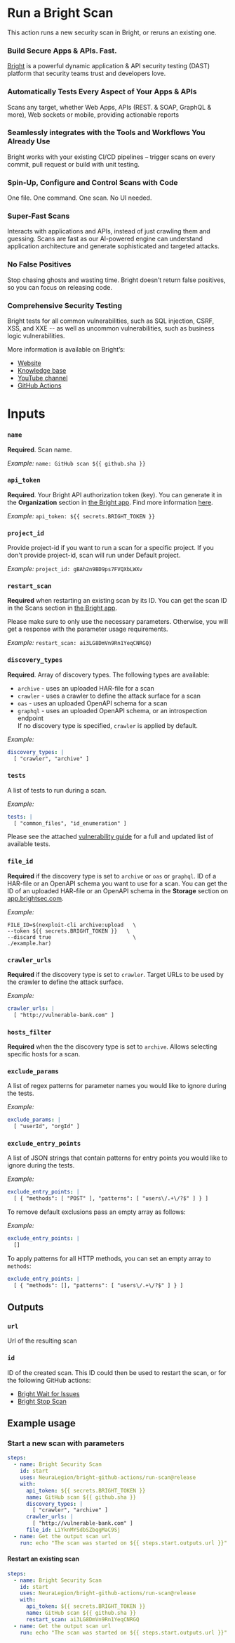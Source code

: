 # Run a Bright Scan

This action runs a new security scan in Bright, or reruns an existing one.

### Build Secure Apps & APIs. Fast.

[Bright](https://www.brightsec.com) is a powerful dynamic application & API security testing (DAST) platform that security teams trust and developers love.

### Automatically Tests Every Aspect of Your Apps & APIs

Scans any target, whether Web Apps, APIs (REST. & SOAP, GraphQL & more), Web sockets or mobile, providing actionable reports

### Seamlessly integrates with the Tools and Workflows You Already Use

Bright works with your existing CI/CD pipelines – trigger scans on every commit, pull request or build with unit testing.

### Spin-Up, Configure and Control Scans with Code

One file. One command. One scan. No UI needed.

### Super-Fast Scans

Interacts with applications and APIs, instead of just crawling them and guessing.
Scans are fast as our AI-powered engine can understand application architecture and generate sophisticated and targeted attacks.

### No False Positives

Stop chasing ghosts and wasting time. Bright doesn’t return false positives, so you can focus on releasing code.

### Comprehensive Security Testing

Bright tests for all common vulnerabilities, such as SQL injection, CSRF, XSS, and XXE -- as well as uncommon vulnerabilities, such as business logic vulnerabilities.

More information is available on Bright’s:

- [Website](https://www.brightsec.com/)
- [Knowledge base](https://docs.brightsec.com/docs/quickstart)
- [YouTube channel](https://www.youtube.com/channel/UCoIC0T1pmozq3eKLsUR2uUw)
- [GitHub Actions](https://github.com/marketplace?query=neuralegion+)

# Inputs

### `name`

**Required**. Scan name.

_Example:_ `name: GitHub scan ${{ github.sha }}`

### `api_token`

**Required**. Your Bright API authorization token (key). You can generate it in the **Organization** section in [the Bright app](https://app.brightsec.com/login). Find more information [here](https://docs.brightsec.com/docs/manage-your-organization#manage-organization-apicli-authentication-tokens).

_Example:_ `api_token: ${{ secrets.BRIGHT_TOKEN }}`

### `project_id`

Provide project-id if you want to run a scan for a specific project. If you don't provide project-id, scan will run under Default project.

_Example:_ `project_id: gBAh2n9BD9ps7FVQXbLWXv`

### `restart_scan`

**Required** when restarting an existing scan by its ID. You can get the scan ID in the Scans section in [the Bright app](https://app.brightsec.com/login).

Please make sure to only use the necessary parameters. Otherwise, you will get a response with the parameter usage requirements.

_Example:_ `restart_scan: ai3LG8DmVn9Rn1YeqCNRGQ)`

### `discovery_types`

**Required**. Array of discovery types. The following types are available:

- `archive` - uses an uploaded HAR-file for a scan
- `crawler` - uses a crawler to define the attack surface for a scan
- `oas` - uses an uploaded OpenAPI schema for a scan
- `graphql` - uses an uploaded OpenAPI schema, or an introspection endpoint <br>
  If no discovery type is specified, `crawler` is applied by default.

_Example:_

```yaml
discovery_types: |
  [ "crawler", "archive" ]
```

### `tests`

A list of tests to run during a scan.

_Example:_

```yaml
tests: |
  [ "common_files", "id_enumeration" ]
```

Please see the attached [vulnerability guide](https://docs.brightsec.com/docs/vulnerability-guide) for a full and updated list of available tests.

### `file_id`

**Required** if the discovery type is set to `archive` or `oas` or `graphql`. ID of a HAR-file or an OpenAPI schema you want to use for a scan. You can get the ID of an uploaded HAR-file or an OpenAPI schema in the **Storage** section on [app.brightsec.com](https://app.brightsec.com/login).

_Example:_

```
FILE_ID=$(nexploit-cli archive:upload   \
--token ${{ secrets.BRIGHT_TOKEN }}   \
--discard true                          \
./example.har)
```

### `crawler_urls`

**Required** if the discovery type is set to `crawler`. Target URLs to be used by the crawler to define the attack surface.

_Example:_

```yaml
crawler_urls: |
  [ "http://vulnerable-bank.com" ]
```

### `hosts_filter`

**Required** when the the discovery type is set to `archive`. Allows selecting specific hosts for a scan.

### `exclude_params`

A list of regex patterns for parameter names you would like to ignore during the tests.

_Example:_

```yaml
exclude_params: |
  [ "userId", "orgId" ]
```

### `exclude_entry_points`

A list of JSON strings that contain patterns for entry points you would like to ignore during the tests.

_Example:_

```yaml
exclude_entry_points: |
  [ { "methods": [ "POST" ], "patterns": [ "users\/.+\/?$" ] } ]
```

To remove default exclusions pass an empty array as follows:

_Example:_

```yaml
exclude_entry_points: |
  []
```

To apply patterns for all HTTP methods, you can set an empty array to `methods`:

```yaml
exclude_entry_points: |
  [ { "methods": [], "patterns": [ "users\/.+\/?$" ] } ]
```

## Outputs

### `url`

Url of the resulting scan

### `id`

ID of the created scan. This ID could then be used to restart the scan, or for the following GitHub actions:

- [Bright Wait for Issues](https://github.com/marketplace/actions/nexploit-wait-for-issues)
- [Bright Stop Scan](https://github.com/marketplace/actions/nexploit-stop-scan)

## Example usage

### Start a new scan with parameters

```yaml
steps:
  - name: Bright Security Scan
    id: start
    uses: NeuraLegion/bright-github-actions/run-scan@release
    with:
      api_token: ${{ secrets.BRIGHT_TOKEN }}
      name: GitHub scan ${{ github.sha }}
      discovery_types: |
        [ "crawler", "archive" ]
      crawler_urls: |
        [ "http://vulnerable-bank.com" ]
      file_id: LiYknMYSdbSZbqgMaC9Sj
  - name: Get the output scan url
    run: echo "The scan was started on ${{ steps.start.outputs.url }}"
```

#### Restart an existing scan

```yaml
steps:
  - name: Bright Security Scan
    id: start
    uses: NeuraLegion/bright-github-actions/run-scan@release
    with:
      api_token: ${{ secrets.BRIGHT_TOKEN }}
      name: GitHub scan ${{ github.sha }}
      restart_scan: ai3LG8DmVn9Rn1YeqCNRGQ
  - name: Get the output scan url
    run: echo "The scan was started on ${{ steps.start.outputs.url }}"
```
